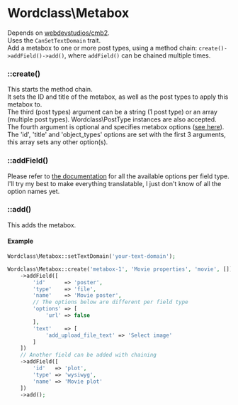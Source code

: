 # Wordclass\Metabox
Depends on [webdevstudios/cmb2](https://github.com/WebDevStudios/CMB2).  
Uses the `CanSetTextDomain` trait.  
Add a metabox to one or more post types, using a method chain: `create()->addField()->add()`, where `addField()` can be chained multiple times.

### ::create()
This starts the method chain.  
It sets the ID and title of the metabox, as well as the post types to apply this metabox to.  
The third (post types) argument can be a string (1 post type) or an array (multiple post types). Wordclass\PostType instances are also accepted.  
The fourth argument is optional and specifies metabox options ([see here](https://cmb2.io/api/source-class-CMB2.html#47-71)). The 'id', 'title' and 'object_types' options are set with the first 3 arguments, this array sets any other option(s).

### ::addField()
Please refer to [the documentation](https://cmb2.io/docs/field-types) for all the available options per field type.  
I'll try my best to make everything translatable, I just don't know of all the option names yet.

### ::add()
This adds the metabox.

#### Example
```php
Wordclass\Metabox::setTextDomain('your-text-domain');

Wordclass\Metabox::create('metabox-1', 'Movie properties', 'movie', [])
    ->addField([
        'id'      => 'poster',
        'type'    => 'file',
        'name'    => 'Movie poster',
        // The options below are different per field type
        'options' => [
            'url' => false
        ],
        'text'    => [
            'add_upload_file_text' => 'Select image'
        ]
    ])
    // Another field can be added with chaining
    ->addField([
        'id'   => 'plot',
        'type' => 'wysiwyg',
        'name' => 'Movie plot'
    ])
    ->add();
```
